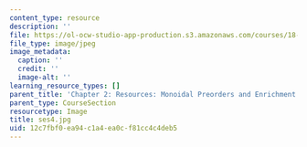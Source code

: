 ```yaml
---
content_type: resource
description: ''
file: https://ol-ocw-studio-app-production.s3.amazonaws.com/courses/18-s097-applied-category-theory-january-iap-2019/12c7fbf0ea94c1a4ea0cf81cc4c4deb5_ses4.jpg
file_type: image/jpeg
image_metadata:
  caption: ''
  credit: ''
  image-alt: ''
learning_resource_types: []
parent_title: 'Chapter 2: Resources: Monoidal Preorders and Enrichment'
parent_type: CourseSection
resourcetype: Image
title: ses4.jpg
uid: 12c7fbf0-ea94-c1a4-ea0c-f81cc4c4deb5
---
```

